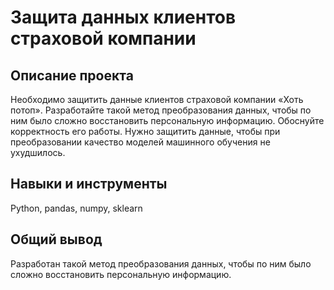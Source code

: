 # Защита данных клиентов страховой компании 
## Описание проекта
Необходимо защитить данные клиентов страховой компании «Хоть потоп». Разработайте такой метод преобразования данных, чтобы по ним было сложно восстановить персональную информацию. Обоснуйте корректность его работы. Нужно защитить данные, чтобы при преобразовании качество моделей машинного обучения не ухудшилось. 

## Навыки и инструменты
Python, pandas, numpy, sklearn

## Общий вывод
Разработан такой метод преобразования данных, чтобы по ним было сложно восстановить персональную информацию.
